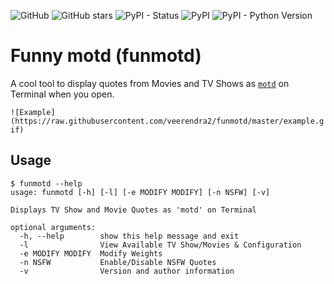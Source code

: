 ![GitHub](https://img.shields.io/github/license/veerendra2/funmotd.svg?style=for-the-badge)
![GitHub stars](https://img.shields.io/github/stars/veerendra2/funmotd.svg?style=for-the-badge)
![PyPI - Status](https://img.shields.io/pypi/status/funmotd.svg?style=for-the-badge)
![PyPI](https://img.shields.io/pypi/v/funmotd.svg?style=for-the-badge)
![PyPI - Python Version](https://img.shields.io/pypi/pyversions/funmotd.svg?style=for-the-badge)
# Funny motd (funmotd)
A cool tool to display quotes from Movies and TV Shows as [`motd`](https://en.wikipedia.org/wiki/Motd_(Unix)) on Terminal when you open.

`![Example](https://raw.githubusercontent.com/veerendra2/funmotd/master/example.gif)`

## Usage
```
$ funmotd --help
usage: funmotd [-h] [-l] [-e MODIFY MODIFY] [-n NSFW] [-v]

Displays TV Show and Movie Quotes as 'motd' on Terminal

optional arguments:
  -h, --help        show this help message and exit
  -l                View Available TV Show/Movies & Configuration
  -e MODIFY MODIFY  Modify Weights
  -n NSFW           Enable/Disable NSFW Quotes
  -v                Version and author information
```  
